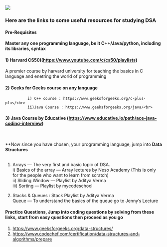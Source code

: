 
![](https://github.com/manvi0308/100DaysOfAlgo/blob/master/resources/img2.jpeg)



### Here are the links to some useful resources for studying DSA<br>

#### Pre-Requisites<br>

**Master any one programming language, be it C++/Java/python, including its libraries, syntax**<br>

#### 1) Harvard CS50((https://www.youtube.com/c/cs50/playlists)<br>
A premier course by harvard university for teaching the basics in C language and enetring the world of programming
#### 2) Geeks for Geeks course on any language<br>
              i) C++ course : https://www.geeksforgeeks.org/c-plus-plus/<br>
              ii)Java Course : https://www.geeksforgeeks.org/java/<br>
#### 3) Java Course by Educative (https://www.educative.io/path/ace-java-coding-interview)
<br>


**Now since you have chosen, your programming language, jump into **Data Structures**<br>
<br>
1) Arrays — The very first and basic topic of DSA.<br>
             i) Basics of the array — Array lectures by Neso Academy (This is only for the people who want to learn from scratch)<br>
            ii) Sliding Window — Playlist by Aditya Verma<br>
           iii) Sorting — Playlist by mycodeschool<br>
            
2) Stacks & Queues : Stack Playlist by Aditya Verma<br>
   Queue — To understand the basics of the queue go to Jenny’s Lecture<br>


#### Practice Questions, Jump into coding questions by solving from these links, start from easy questions then proceed as you go <br>

1) https://www.geeksforgeeks.org/data-structures/<br>
2) https://www.codechef.com/certification/data-structures-and-algorithms/prepare<br>
<br>





